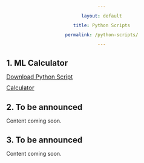 ```yaml
---
layout: default
title: Python Scripts
permalink: /python-scripts/
---
```


<style>
  body {
    padding: 20px;
    text-align: center;
  }

  h1, h2, p, label {
    margin-bottom: 15px;
  }

  a {
    display: block;
    margin: 10px auto;
    font-size: 1.1em;
  }

  #content-wrapper {
    max-width: 800px;
    margin: 0 auto;
    text-align: left;
  }
</style>

<div id="content-wrapper">
  <h2>1. ML Calculator</h2>
  <p>
    <a href="https://github.com/Mdot-com/Mdot-com.github.io/tree/main/scripts/ML_calculator.py" target="_blank">Download Python Script</a>
    <a href="https://gautham-sabhahit.github.io/ml-calculator/" target="_blank">Calculator</a>
  </p>

  <h2>2. To be announced</h2>
  <p>Content coming soon.</p>

  <h2>3. To be announced</h2>
  <p>Content coming soon.</p>
</div>
